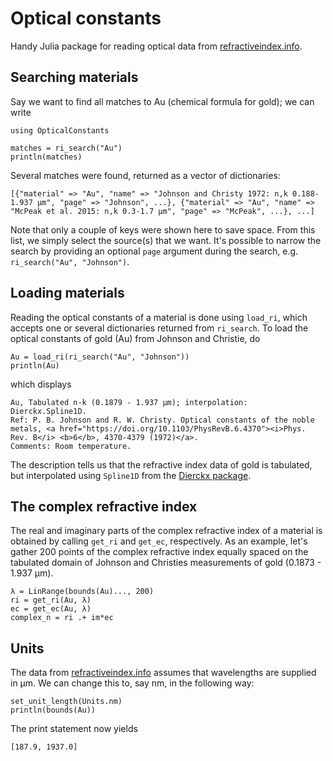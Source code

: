 # Optical constants
Handy Julia package for reading optical data from [refractiveindex.info](https://refractiveindex.info/).


## Searching materials
Say we want to find all matches to Au (chemical formula for gold); we can write
```
using OpticalConstants

matches = ri_search("Au")
println(matches)
```
Several matches were found, returned as a vector of dictionaries:
```
[{"material" => "Au", "name" => "Johnson and Christy 1972: n,k 0.188-1.937 µm", "page" => "Johnson", ...}, {"material" => "Au", "name" => "McPeak et al. 2015: n,k 0.3-1.7 µm", "page" => "McPeak", ...}, ...]
```
Note that only a couple of keys were shown here to save space. From this list, we simply select the source(s) that we want. It's possible to narrow the search by providing an optional `page` argument during the search, e.g. `ri_search("Au", "Johnson")`.


## Loading materials
Reading the optical constants of a material is done using `load_ri`, which accepts one or several dictionaries returned from `ri_search`. To load the optical constants of gold (Au) from Johnson and Christie, do
```
Au = load_ri(ri_search("Au", "Johnson"))
println(Au)
```
which displays
```
Au, Tabulated n-k (0.1879 - 1.937 μm); interpolation: Dierckx.Spline1D.
Ref: P. B. Johnson and R. W. Christy. Optical constants of the noble metals, <a href="https://doi.org/10.1103/PhysRevB.6.4370"><i>Phys. Rev. B</i> <b>6</b>, 4370-4379 (1972)</a>.
Comments: Room temperature.
```
The description tells us that the refractive index data of gold is tabulated, but interpolated using `Spline1D` from the [Dierckx package](https://github.com/kbarbary/Dierckx.jl).


## The complex refractive index
The real and imaginary parts of the complex refractive index of a material is obtained by calling `get_ri` and `get_ec`, respectively. As an example, let's gather 200 points of the complex refractive index equally spaced on the tabulated domain of Johnson and Christies measurements of gold (0.1873 - 1.937 μm).
```
λ = LinRange(bounds(Au)..., 200)
ri = get_ri(Au, λ)
ec = get_ec(Au, λ)
complex_n = ri .+ im*ec
```


## Units
The data from [refractiveindex.info](https://refractiveindex.info) assumes that wavelengths are supplied in μm. We can change this to, say nm, in the following way:
```
set_unit_length(Units.nm)
println(bounds(Au))
```
The print statement now yields
```
[187.9, 1937.0]
```
